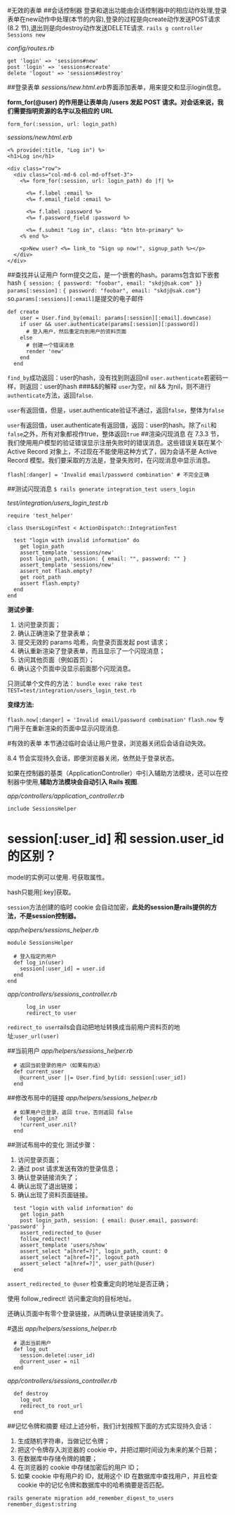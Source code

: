 #无效的表单
##会话控制器
登录和退出功能由会话控制器中的相应动作处理,登录表单在new动作中处理(本节的内容),登录的过程是向create动作发送POST请求(8.2 节),退出则是向destroy动作发送DELETE请求.
`rails g controller Sessions new`

*config/routes.rb*
```rails
get 'login' => 'sessions#new'
post 'login' => 'sessions#create'
delete 'logout' => 'sessions#destroy'
```
##登录表单
*sessions/new.html.erb*界面添加表单，用来提交和显示login信息。

**form_for(@user) 的作用是让表单向 /users 发起 POST 请求。对会话来说，我们需要指明资源的名字以及相应的 URL**
```rails
form_for(:session, url: login_path)
```
*sessions/new.html.erb*
```
<% provide(:title, "Log in") %>
<h1>Log in</h1>

<div class="row">
  <div class="col-md-6 col-md-offset-3">
    <%= form_for(:session, url: login_path) do |f| %>

      <%= f.label :email %>
      <%= f.email_field :email %>

      <%= f.label :password %>
      <%= f.password_field :password %>

      <%= f.submit "Log in", class: "btn btn-primary" %>
    <% end %>

    <p>New user? <%= link_to "Sign up now!", signup_path %></p>
  </div>
</div>
```
##查找并认证用户
form提交之后，是一个嵌套的hash。params包含如下嵌套hash
`{ session: { password: "foobar", email: "skdj@sak.com" }}`
`params[:session]` : `{ password: "foobar", email: "skdj@sak.com"}`
so.`params[:sessions][:email]`是提交的电子邮件
```rails
def create
    user = User.find_by(email: params[:session][:email].downcase)
    if user && user.authenticate(params[:session][:password])
      # 登入用户，然后重定向到用户的资料页面
    else
      # 创建一个错误消息
      render 'new'
    end
  end
```
`find_by`成功返回：user的hash，没有找到则返回nil
`user.authenticate`若密码一样，则返回：user的hash
###&&的解释
`user`为空，nil && 为nil，则不进行`authenticate`方法，返回`false`.

`user`有返回值，但是，user.authenticate验证不通过，返回`false`，整体为`false`

`user`有返回值，user.authenticate有返回值，返回：user的hash。除了`nil`和`false`之外，所有对象都视作true，整体返回`true`
##渲染闪现消息
在 7.3.3 节，我们使用用户模型的验证错误显示注册失败时的错误消息。这些错误关联在某个 Active Record 对象上，不过现在不能使用这种方式了，因为会话不是 Active Record 模型。我们要采取的方法是，登录失败时，在闪现消息中显示消息。
```
flash[:danger] = 'Invalid email/password combination' # 不完全正确
```
##测试闪现消息
`$ rails generate integration_test users_login`

*test/integration/users_login_test.rb*
```
require 'test_helper'

class UsersLoginTest < ActionDispatch::IntegrationTest

  test "login with invalid information" do
    get login_path
    assert_template 'sessions/new'
    post login_path, session: { email: "", password: "" }
    assert_template 'sessions/new'
    assert_not flash.empty?
    get root_path
    assert flash.empty?
  end
end

```
**测试步骤:**

1. 访问登录页面；
2. 确认正确渲染了登录表单；
3. 提交无效的 params 哈希，向登录页面发起 post 请求；
4. 确认重新渲染了登录表单，而且显示了一个闪现消息；
5. 访问其他页面（例如首页）；
6. 确认这个页面中没显示前面那个闪现消息。

只测试单个文件的方法：
`bundle exec rake test TEST=test/integration/users_login_test.rb`

**变绿方法:**

`flash.now[:danger] = 'Invalid email/password combination'`
`flash.now` 专门用于在重新渲染的页面中显示闪现消息.

#有效的表单
本节通过临时会话让用户登录，浏览器关闭后会话自动失效。

8.4 节会实现持久会话，即便浏览器关闭，依然处于登录状态。

如果在控制器的基类（ApplicationController）中引入辅助方法模块，还可以在控制器中使用,**辅助方法模块会自动引入 Rails 视图**.

*app/controllers/application_controller.rb*

`include SessionsHelper`

# session[:user_id] 和 session.user_id的区别？
model的实例可以使用`.`号获取属性。

hash只能用[:key]获取。

`session`方法创建的临时 cookie 会自动加密，**此处的session是rails提供的方法，不是session控制器。**

*app/helpers/sessions_helper.rb*

```
module SessionsHelper

  # 登入指定的用户
  def log_in(user)
    session[:user_id] = user.id
  end
end
```

*app/controllers/sessions_controller.rb*

```
      log_in user
      redirect_to user
```

`redirect_to user`rails会自动把地址转换成当前用户资料页的地址:`user_url(user)`

##当前用户
*app/helpers/sessions_helper.rb*

```
  # 返回当前登录的用户（如果有的话）
  def current_user
    @current_user ||= User.find_by(id: session[:user_id])
  end
```
##修改布局中的链接
*app/helpers/sessions_helper.rb*

```
  # 如果用户已登录，返回 true，否则返回 false
  def logged_in?
    !current_user.nil?
  end
```
##测试布局中的变化
测试步骤：

1. 访问登录页面；
2. 通过 post 请求发送有效的登录信息；
3. 确认登录链接消失了；
4. 确认出现了退出链接；
5. 确认出现了资料页面链接。

```
  test "login with valid information" do
    get login_path
    post login_path, session: { email: @user.email, password: 'password' }
    assert_redirected_to @user
    follow_redirect!
    assert_template 'users/show'
    assert_select "a[href=?]", login_path, count: 0
    assert_select "a[href=?]", logout_path
    assert_select "a[href=?]", user_path(@user)
  end
```

`assert_redirected_to @user` 检查重定向的地址是否正确；

使用 follow_redirect! 访问重定向的目标地址。

还确认页面中有零个登录链接，从而确认登录链接消失了。

#退出
*app/helpers/sessions_helper.rb*

```
  # 退出当前用户
  def log_out
    session.delete(:user_id)
    @current_user = nil
  end
```
*app/controllers/sessions_controller.rb*
```
  def destroy
    log_out
    redirect_to root_url
  end
```
##记忆令牌和摘要
经过上述分析，我们计划按照下面的方式实现持久会话：

1. 生成随机字符串，当做记忆令牌；
2. 把这个令牌存入浏览器的 cookie 中，并把过期时间设为未来的某个日期；
3. 在数据库中存储令牌的摘要；
4. 在浏览器的 cookie 中存储加密后的用户 ID；
5. 如果 cookie 中有用户的 ID，就用这个 ID 在数据库中查找用户，并且检查 cookie 中的记忆令牌和数据库中的哈希摘要是否匹配。

`rails generate migration add_remember_digest_to_users remember_digest:string`



